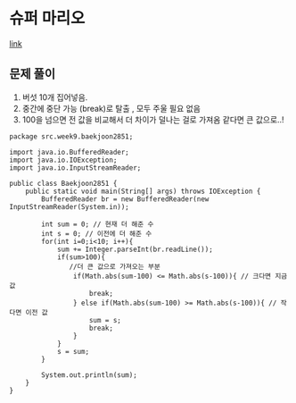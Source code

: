 # 슈퍼 마리오
[link](https://www.acmicpc.net/problem/2851)

## 문제 풀이

1. 버섯 10개 집어넣음.
2. 중간에 중단 가능 (break)로 탈출 , 모두 주울 필요 없음 
3. 100을 넘으면 전 값을 비교해서 더 차이가 덜나는 걸로 가져옴 같다면 큰 값으로..!
````````
package src.week9.baekjoon2851;

import java.io.BufferedReader;
import java.io.IOException;
import java.io.InputStreamReader;

public class Baekjoon2851 {
    public static void main(String[] args) throws IOException {
        BufferedReader br = new BufferedReader(new InputStreamReader(System.in));

        int sum = 0; // 현재 더 해준 수
        int s = 0; // 이전에 더 해준 수 
        for(int i=0;i<10; i++){
            sum += Integer.parseInt(br.readLine());
            if(sum>100){
               //더 큰 값으로 가져오는 부분
                if(Math.abs(sum-100) <= Math.abs(s-100)){ // 크다면 지금 값
                    break;
                } else if(Math.abs(sum-100) >= Math.abs(s-100)){ // 작다면 이전 값
                    sum = s;
                    break;
                }
            }
            s = sum;
        }

        System.out.println(sum);
    }
}
````````